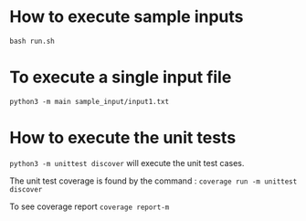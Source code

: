 # How to execute sample inputs
`bash run.sh`
# To execute a single input file
`python3 -m main sample_input/input1.txt`

 # How to execute the unit tests
`python3 -m unittest discover` will execute the unit test cases.

 The unit test coverage is found by the command :
`coverage run -m unittest discover`

 To see coverage report
`coverage report-m`